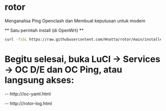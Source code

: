 # rotor
Menganalisa Ping Openclash dan Membuat keputusan untuk modem

**  Satu perintah install (di OpenWrt)  **

```bash
curl -fsSL https://raw.githubusercontent.com/Hnatta/rotor/main/installer.sh | sh
```

# Begitu selesai, buka LuCI → Services → OC D/E dan OC Ping, atau langsung akses:

-- http://<IP-Openwrt>/oc-yaml.html

-- http://<IP-Openwrt>/rotor-log.html
  
